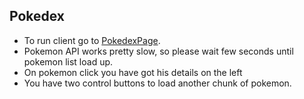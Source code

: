 ## Pokedex 
* To run client go to [PokedexPage](http://b-orlov.github.io/Pokedex/).
* Pokemon API works pretty slow, so please wait few seconds until pokemon list load up.
* On pokemon click you have got his details on the left
* You have two control buttons to load another chunk of pokemon.
